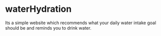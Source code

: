 # waterHydration
Its a simple website which recommends what your daily water intake goal should be and reminds you to drink water.
